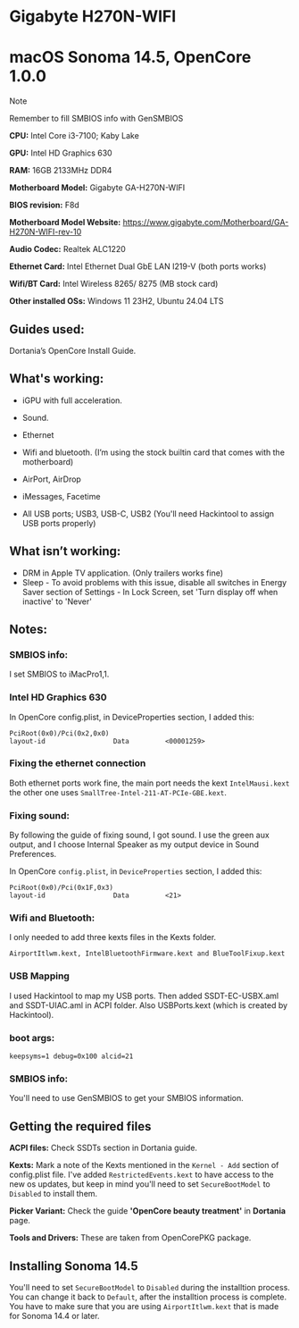 # Gigabyte H270N-WIFI 
# macOS Sonoma 14.5, OpenCore 1.0.0

> [!NOTE]
> Remember to fill SMBIOS info with GenSMBIOS

**CPU:** Intel Core i3-7100; Kaby Lake

**GPU:** Intel HD Graphics 630

**RAM:** 16GB 2133MHz DDR4

**Motherboard Model:** Gigabyte GA-H270N-WIFI

**BIOS revision:** F8d

**Motherboard Model Website:** https://www.gigabyte.com/Motherboard/GA-H270N-WIFI-rev-10

**Audio Codec:** Realtek ALC1220

**Ethernet Card:** Intel Ethernet Dual GbE LAN I219-V (both ports works)

**Wifi/BT Card:** Intel Wireless 8265/ 8275 (MB stock card)

**Other installed OSs:** Windows 11 23H2, Ubuntu 24.04 LTS

## Guides used:

Dortania’s OpenCore Install Guide.

## What's working:

- iGPU with full acceleration.

- Sound.

- Ethernet

- Wifi and bluetooth. (I’m using the stock builtin card that comes with the motherboard)

- AirPort, AirDrop

- iMessages, Facetime

- All USB ports; USB3, USB-C, USB2 (You'll need Hackintool to assign USB ports properly)

## What isn’t working:

- DRM in Apple TV application. (Only trailers works fine)
- Sleep
      - To avoid problems with this issue, disable all switches in Energy Saver section of Settings
      - In Lock Screen, set 'Turn display off when inactive' to 'Never'

## Notes:

### SMBIOS info:
I set SMBIOS to iMacPro1,1.

### Intel HD Graphics 630

In OpenCore config.plist, in DeviceProperties section, I added this:

    PciRoot(0x0)/Pci(0x2,0x0)
    layout-id                 Data         <00001259>

### Fixing the ethernet connection

Both ethernet ports work fine, the main port needs the kext `IntelMausi.kext` the other one uses `SmallTree-Intel-211-AT-PCIe-GBE.kext`.

### Fixing sound:

By following the guide of fixing sound, I got sound. I use the green aux output, and I choose Internal Speaker as my output device in Sound Preferences.

In OpenCore `config.plist`, in `DeviceProperties` section, I added this:
    
    PciRoot(0x0)/Pci(0x1F,0x3)
    layout-id                 Data         <21>

### Wifi and Bluetooth:

I only needed to add three kexts files in the Kexts folder.

    AirportItlwm.kext, IntelBluetoothFirmware.kext and BlueToolFixup.kext

### USB Mapping

I used Hackintool to map my USB ports. Then added SSDT-EC-USBX.aml and SSDT-UIAC.aml in ACPI folder. Also USBPorts.kext (which is created by Hackintool).

### boot args:

    keepsyms=1 debug=0x100 alcid=21



### SMBIOS info:

You'll need to use GenSMBIOS to get your SMBIOS information.


## Getting the required files

**ACPI files:** Check SSDTs section in Dortania guide.

**Kexts:** Mark a note of the Kexts mentioned in the `Kernel - Add` section of config.plist file.
       I've added `RestrictedEvents.kext` to have access to the new os updates, but keep in mind you'll need to set `SecureBootModel` to `Disabled` to install them.

**Picker Variant:** Check the guide **'OpenCore beauty treatment'** in **Dortania** page.

**Tools and Drivers:** These are taken from OpenCorePKG package.

## Installing Sonoma 14.5

You'll need to set `SecureBootModel` to `Disabled` during the installtion process. You can change it back to `Default`, after the installtion process is complete.
You have to make sure that you are using `AirportItlwm.kext` that is made for Sonoma 14.4 or later.
